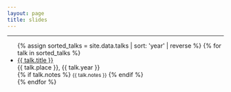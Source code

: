 ```yaml
---
layout: page
title: slides
---
```

<hr>
<ul>
  {% assign sorted_talks = site.data.talks | sort: 'year' | reverse %}
  {% for talk in sorted_talks %}
    <li>
      <a href="{{ talk.link }}">{{ talk.title }}</a><br>
      {{ talk.place }}, {{ talk.year }}<br>
      {% if talk.notes %}
        <small>{{ talk.notes }}</small>
      {% endif %}
    </li>
  {% endfor %}
</ul>

